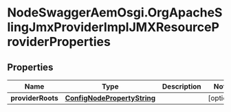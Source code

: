 # NodeSwaggerAemOsgi.OrgApacheSlingJmxProviderImplJMXResourceProviderProperties

## Properties

Name | Type | Description | Notes
------------ | ------------- | ------------- | -------------
**providerRoots** | [**ConfigNodePropertyString**](ConfigNodePropertyString.md) |  | [optional] 


